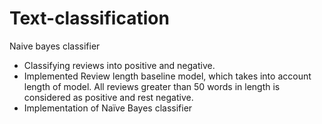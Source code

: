 # Text-classification
 Naive bayes classifier

 - Classifying reviews into positive and negative.
 - Implemented Review length baseline model, which takes into account length of model. All reviews greater than 50 words in length is considered as positive and rest negative.
 - Implementation of Naïve Bayes classifier
 
